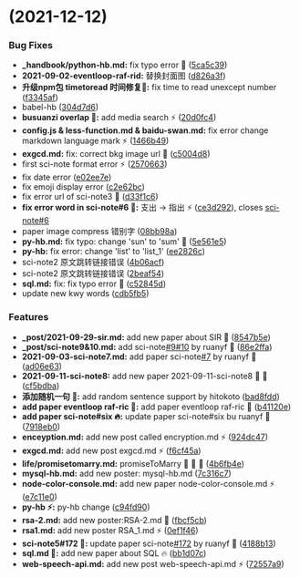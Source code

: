 #  (2021-12-12)


### Bug Fixes

* **_handbook/python-hb.md:** fix typo error :bug: ([5ca5c39](https://github.com/yancqS/blog-container/commit/5ca5c39db8e5c8184d5d802199ded1a532682e61))
* **2021-09-02-eventloop-raf-rid:** 替换封面图 ([d826a3f](https://github.com/yancqS/blog-container/commit/d826a3f6d8b83890783a849064d4473dd5246457))
* **升级npm包 timetoread 时间修复:bug::** fix time to read unexcept number ([f3345af](https://github.com/yancqS/blog-container/commit/f3345afcc5e3f8985a4409844db499db9533765a))
* babel-hb ([304d7d6](https://github.com/yancqS/blog-container/commit/304d7d65380de4685e096c27b575ed9872064b62))
* **busuanzi overlap :bug::** add media search :zap: ([20d0fc4](https://github.com/yancqS/blog-container/commit/20d0fc48e9ac8221ea77b1308a2fc2fab6777a06))
* **config.js & less-function.md & baidu-swan.md:** fix error change markdown language mark :zap: ([1466b49](https://github.com/yancqS/blog-container/commit/1466b49c28dd3b35002a38248dd4a74cea86c095))
* **exgcd.md:** fix: correct bkg image url :bug: ([c5004d8](https://github.com/yancqS/blog-container/commit/c5004d89125e05c2d24dff311375bf7fb5a7aea2))
* first sci-note format error :zap: ([2570663](https://github.com/yancqS/blog-container/commit/2570663809903ab861b59685f945ddc7854b550c))
* fix date error ([e02ee7e](https://github.com/yancqS/blog-container/commit/e02ee7e4a3f9656b283f995972910533a9362506))
* fix emoji display error ([c2e62bc](https://github.com/yancqS/blog-container/commit/c2e62bc055cdbb53d94ad496f75ff89433ae3f48))
* fix error url of sci-note3 :bug: ([d33f1c6](https://github.com/yancqS/blog-container/commit/d33f1c6bb7b5443ae5158fc2fd5deda61fa525bd))
* **fix error word in sci-note#6 :bug::** 支出 -> 指出 :zap: ([ce3d292](https://github.com/yancqS/blog-container/commit/ce3d2924c0327d8fa9acc2013637c4989c9f9684)), closes [sci-note#6](https://github.com/sci-note/issues/6)
* paper image compress 错别字 ([08bb98a](https://github.com/yancqS/blog-container/commit/08bb98a68011d1bce1b78dee1f121e66ea4a61a8))
* **py-hb.md:** fix typo: change 'sun' to 'sum' :bug: ([5e561e5](https://github.com/yancqS/blog-container/commit/5e561e51beb66ad881c361d27a002fc986590e94))
* **py-hb:** fix error: change 'list' to 'list_1' ([ee2826c](https://github.com/yancqS/blog-container/commit/ee2826cbff5f9b7ad83e971018725dd4699e8d90))
* sci-note2 原文跳转链接错误 ([4b06acf](https://github.com/yancqS/blog-container/commit/4b06acf84e355b757870227a3941ee95625afd0c))
* sci-note2 原文跳转链接错误 ([2beaf54](https://github.com/yancqS/blog-container/commit/2beaf54d56137db673bf02837816f3779d27600e))
* **sql.md:** fix: fix typo error :bug: ([c52845d](https://github.com/yancqS/blog-container/commit/c52845d426193eb4faa8dddc2b92222cdefcc5b2))
* update new kwy words ([cdb5fb5](https://github.com/yancqS/blog-container/commit/cdb5fb5bf3c296bd6e3494ce962330795857341e))


### Features

* **_post/2021-09-29-sir.md:** add new paper about SIR :tada: ([8547b5e](https://github.com/yancqS/blog-container/commit/8547b5e24c7ca7671d07a5417c1caffb00f4276a))
* **_post/sci-note9&10.md:** add sci-note[#9](https://github.com/yancqS/blog-container/issues/9)[#10](https://github.com/yancqS/blog-container/issues/10) by ruanyf :art: ([86e2ffa](https://github.com/yancqS/blog-container/commit/86e2ffa78eda3a356b0cc5dcab44cd5763cd4293))
* **2021-09-03-sci-note7.md:** add paper sci-note[#7](https://github.com/yancqS/blog-container/issues/7) by ruanyf :art: ([ad06e63](https://github.com/yancqS/blog-container/commit/ad06e632447d303e4fd1a9fcdf6e83b1999ea8ee))
* **2021-09-11-sci-note8:** add new paper 2021-09-11-sci-note8 :art: :tada: ([cf5bdba](https://github.com/yancqS/blog-container/commit/cf5bdbaf681be00cad87c432901244edc10bc1d0))
* **添加随机一句 :tada::** add random sentence support by hitokoto ([bad8fdd](https://github.com/yancqS/blog-container/commit/bad8fddb8caa4af7a2a9eba0b5b5a8c8fcb78265))
* **add paper eventloop raf-ric :art::** add paper eventloop raf-ric :art: ([b41120e](https://github.com/yancqS/blog-container/commit/b41120e271b5f9b1223839c5caa8af5b70138281))
* **add paper sci-note#six :fire::** update paper sci-note#six bu ruanyf :art: ([7918eb0](https://github.com/yancqS/blog-container/commit/7918eb0dea31cd9cb4b309267f79be0e0d9f0628))
* **enceyption.md:** add new post called encryption.md :zap: ([924dc47](https://github.com/yancqS/blog-container/commit/924dc47b26105811ce8dc78c2958f32adca4d31f))
* **exgcd.md:** add new post exgcd.md :zap: ([f6cf45a](https://github.com/yancqS/blog-container/commit/f6cf45adf983d58a0d699f751aa4c9b5dc30a6c7))
* **life/promisetomarry.md:** promiseToMarry :tada: :tada: :tada: ([4b6fb4e](https://github.com/yancqS/blog-container/commit/4b6fb4e2f571dd6be299a02350ed526d5703ab65))
* **mysql-hb.md:** add new poster: mysql-hb.md ([7c316c7](https://github.com/yancqS/blog-container/commit/7c316c7ccce9b7f24e8c7fabf7ddb0de050c8db7))
* **node-color-console.md:** add new paper node-color-console.md :zap: ([e7c11e0](https://github.com/yancqS/blog-container/commit/e7c11e06f3a4828a8370587ffdfe0a6c3c69707a))
* **py-hb :zap::** py-hb change ([c94fd90](https://github.com/yancqS/blog-container/commit/c94fd902becbf208404fd8043247302cf78e87dd))
* **rsa-2.md:** add new poster:RSA-2.md :art: ([fbcf5cb](https://github.com/yancqS/blog-container/commit/fbcf5cb42e22168412d68440103c6a794f6b06a0))
* **rsa1.md:** add new poster RSA_1.md :zap: ([0ef1f46](https://github.com/yancqS/blog-container/commit/0ef1f46f00948f6e94ca8ab376c85cceecdf02ac))
* **sci-note5#172 :100::** update paper sci-note[#172](https://github.com/yancqS/blog-container/issues/172) by ruanyf :rocket: ([4188b13](https://github.com/yancqS/blog-container/commit/4188b13803ff7006f92901ef2135cb8fe39e199e))
* **sql.md :art::** add new paper about SQL :fire: ([bb1d07c](https://github.com/yancqS/blog-container/commit/bb1d07c8c836c65a616fbf1c2cdc8fc55d02f460))
* **web-speech-api.md:** add new post web-speech-api.md :zap: ([72557a9](https://github.com/yancqS/blog-container/commit/72557a9f9e3fff5a63820a038c2a916cb032c7c7))



